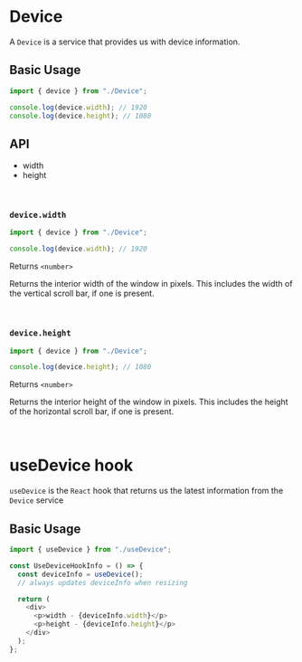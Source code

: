 # Device

A `Device` is a service that provides us with device information.

## Basic Usage

```js
import { device } from "./Device";

console.log(device.width); // 1920
console.log(device.height); // 1080
```

## API

- width
- height

<br />

### `device.width`

```js
import { device } from "./Device";

console.log(device.width); // 1920
```

Returns `<number>`

Returns the interior width of the window in pixels. This includes the width of the vertical scroll bar, if one is present.

<br />

### `device.height`

```js
import { device } from "./Device";

console.log(device.height); // 1080
```

Returns `<number>`

Returns the interior height of the window in pixels. This includes the height of the horizontal scroll bar, if one is present.

<br />

# useDevice hook

`useDevice` is the `React` hook that returns us the latest information from the `Device` service

## Basic Usage

```js
import { useDevice } from "./useDevice";

const UseDeviceHookInfo = () => {
  const deviceInfo = useDevice();
  // always updates deviceInfo when resizing

  return (
    <div>
      <p>width - {deviceInfo.width}</p>
      <p>height - {deviceInfo.height}</p>
    </div>
  );
};
```
